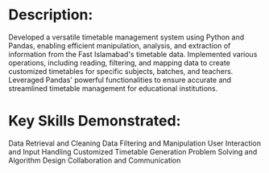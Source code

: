 # Description:

Developed a versatile timetable management system using Python and Pandas, enabling efficient manipulation, analysis, and extraction of information from the Fast Islamabad's timetable data. Implemented various operations, including reading, filtering, and mapping data to create customized timetables for specific subjects, batches, and teachers. Leveraged Pandas' powerful functionalities to ensure accurate and streamlined timetable management for educational institutions.
# Key Skills Demonstrated:

Data Retrieval and Cleaning
Data Filtering and Manipulation
User Interaction and Input Handling
Customized Timetable Generation
Problem Solving and Algorithm Design
Collaboration and Communication
